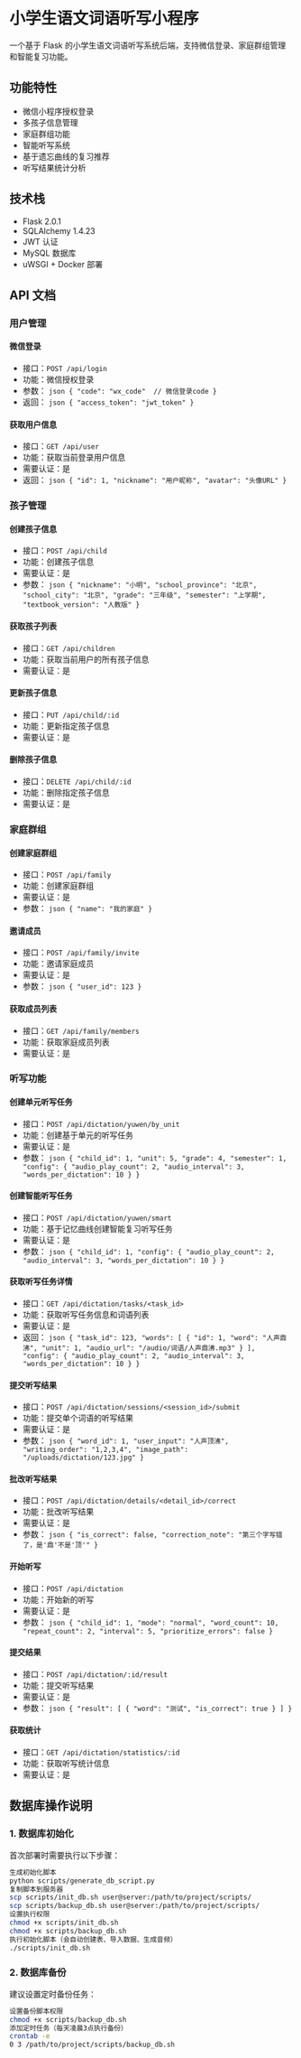 # 小学生语文词语听写小程序

一个基于 Flask 的小学生语文词语听写系统后端，支持微信登录、家庭群组管理和智能复习功能。

## 功能特性

- 微信小程序授权登录
- 多孩子信息管理
- 家庭群组功能
- 智能听写系统
- 基于遗忘曲线的复习推荐
- 听写结果统计分析

## 技术栈

- Flask 2.0.1
- SQLAlchemy 1.4.23
- JWT 认证
- MySQL 数据库
- uWSGI + Docker 部署

## API 文档

### 用户管理

#### 微信登录
- 接口：`POST /api/login`
- 功能：微信授权登录
- 参数：  ```json
  {
    "code": "wx_code"  // 微信登录code
  }  ```
- 返回：  ```json
  {
    "access_token": "jwt_token"
  }  ```

#### 获取用户信息
- 接口：`GET /api/user`
- 功能：获取当前登录用户信息
- 需要认证：是
- 返回：  ```json
  {
    "id": 1,
    "nickname": "用户昵称",
    "avatar": "头像URL"
  }  ```

### 孩子管理

#### 创建孩子信息
- 接口：`POST /api/child`
- 功能：创建孩子信息
- 需要认证：是
- 参数：  ```json
  {
    "nickname": "小明",
    "school_province": "北京",
    "school_city": "北京",
    "grade": "三年级",
    "semester": "上学期",
    "textbook_version": "人教版"
  }  ```

#### 获取孩子列表
- 接口：`GET /api/children`
- 功能：获取当前用户的所有孩子信息
- 需要认证：是

#### 更新孩子信息
- 接口：`PUT /api/child/:id`
- 功能：更新指定孩子信息
- 需要认证：是

#### 删除孩子信息
- 接口：`DELETE /api/child/:id`
- 功能：删除指定孩子信息
- 需要认证：是

### 家庭群组

#### 创建家庭群组
- 接口：`POST /api/family`
- 功能：创建家庭群组
- 需要认证：是
- 参数：  ```json
  {
    "name": "我的家庭"
  }  ```

#### 邀请成员
- 接口：`POST /api/family/invite`
- 功能：邀请家庭成员
- 需要认证：是
- 参数：  ```json
  {
    "user_id": 123
  }  ```

#### 获取成员列表
- 接口：`GET /api/family/members`
- 功能：获取家庭成员列表
- 需要认证：是

### 听写功能

#### 创建单元听写任务
- 接口：`POST /api/dictation/yuwen/by_unit`
- 功能：创建基于单元的听写任务
- 需要认证：是
- 参数：  ```json
  {
    "child_id": 1,
    "unit": 5,
    "grade": 4,
    "semester": 1,
    "config": {
      "audio_play_count": 2,
      "audio_interval": 3,
      "words_per_dictation": 10
    }
  }  ```

#### 创建智能听写任务
- 接口：`POST /api/dictation/yuwen/smart`
- 功能：基于记忆曲线创建智能复习听写任务
- 需要认证：是
- 参数：  ```json
  {
    "child_id": 1,
    "config": {
      "audio_play_count": 2,
      "audio_interval": 3,
      "words_per_dictation": 10
    }
  }  ```

#### 获取听写任务详情
- 接口：`GET /api/dictation/tasks/<task_id>`
- 功能：获取听写任务信息和词语列表
- 需要认证：是
- 返回：  ```json
  {
    "task_id": 123,
    "words": [
      {
        "id": 1,
        "word": "人声鼎沸",
        "unit": 1,
        "audio_url": "/audio/词语/人声鼎沸.mp3"
      }
    ],
    "config": {
      "audio_play_count": 2,
      "audio_interval": 3,
      "words_per_dictation": 10
    }
  }  ```

#### 提交听写结果
- 接口：`POST /api/dictation/sessions/<session_id>/submit`
- 功能：提交单个词语的听写结果
- 需要认证：是
- 参数：  ```json
  {
    "word_id": 1,
    "user_input": "人声顶沸",
    "writing_order": "1,2,3,4",
    "image_path": "/uploads/dictation/123.jpg"
  }  ```

#### 批改听写结果
- 接口：`POST /api/dictation/details/<detail_id>/correct`
- 功能：批改听写结果
- 需要认证：是
- 参数：  ```json
  {
    "is_correct": false,
    "correction_note": "第三个字写错了，是'鼎'不是'顶'"
  }  ```

#### 开始听写
- 接口：`POST /api/dictation`
- 功能：开始新的听写
- 需要认证：是
- 参数：  ```json
  {
    "child_id": 1,
    "mode": "normal",
    "word_count": 10,
    "repeat_count": 2,
    "interval": 5,
    "prioritize_errors": false
  }  ```

#### 提交结果
- 接口：`POST /api/dictation/:id/result`
- 功能：提交听写结果
- 需要认证：是
- 参数：  ```json
  {
    "result": [
      {
        "word": "测试",
        "is_correct": true
      }
    ]
  }  ```

#### 获取统计
- 接口：`GET /api/dictation/statistics/:id`
- 功能：获取听写统计信息
- 需要认证：是


## 数据库操作说明

### 1. 数据库初始化
首次部署时需要执行以下步骤：
``` bash
生成初始化脚本
python scripts/generate_db_script.py
复制脚本到服务器
scp scripts/init_db.sh user@server:/path/to/project/scripts/
scp scripts/backup_db.sh user@server:/path/to/project/scripts/
设置执行权限
chmod +x scripts/init_db.sh
chmod +x scripts/backup_db.sh
执行初始化脚本（会自动创建表、导入数据、生成音频）
./scripts/init_db.sh
```


### 2. 数据库备份
建议设置定时备份任务：
``` bash
设置备份脚本权限
chmod +x scripts/backup_db.sh
添加定时任务（每天凌晨3点执行备份）
crontab -e
0 3 /path/to/project/scripts/backup_db.sh
```
